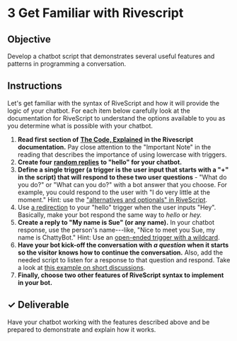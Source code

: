 # 3 Get Familiar with Rivescript

## Objective

Develop a chatbot script that demonstrates several useful features and patterns in programming a conversation.

## Instructions

Let's get familiar with the syntax of RiveScript and how it will provide the logic of your chatbot. For each item below carefully look at the documentation for RiveScript to understand the options available to you as you determine what is possible with your chatbot.

1. **Read first section of** [**The Code, Explained**](https://www.rivescript.com/docs/tutorial#the-code-explained) **in the Rivescript documentation.** Pay close attention to the "Important Note" in the reading that describes the importance of using lowercase with triggers.
2. **Create four** [**random replies**](https://www.rivescript.com/docs/tutorial#random-replies) **to "hello" for your chatbot.**
3. **Define a single trigger \(a trigger is the user input that starts with a "+" in the script\) that will respond to these two user questions** - "What do you do?" or "What can you do?" with a bot answer that you choose. For example, you could respond to the user with "I do very little at the moment." Hint: use the ["alternatives and optionals" in RiveScript](https://www.rivescript.com/docs/tutorial#alternatives-and-optionals).
4. Use [a redirection](https://www.rivescript.com/docs/tutorial#redirections) to your "hello" trigger when the user inputs "Hey". Basically, make your bot respond the same way to _hello_ or _hey._
5. **Create a reply to "My name is Sue" \(or any name\).** In your chatbot response, use the person's name---like, "Nice to meet you Sue, my name is ChattyBot." Hint: Use an [open-ended trigger with a wildcard](https://www.rivescript.com/docs/tutorial#open-ended-triggers).
6. **Have your bot kick-off the conversation with** _**a question**_ **when it starts so the visitor knows how to continue the conversation.** Also, add the needed script to listen for a response to that question and respond. Take a look at [this example on short discussions](https://www.rivescript.com/docs/tutorial#short-discussions).
7. **Finally, choose two other features of RiveScript syntax to implement in your bot.**

## ✓ Deliverable

Have your chatbot working with the features described above and be prepared to demonstrate and explain how it works.

